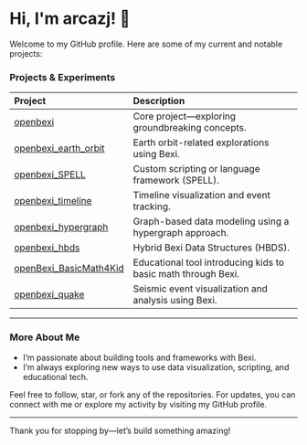 # Hi, I'm arcazj! 👋

Welcome to my GitHub profile. Here are some of my current and notable projects:

###  Projects & Experiments

| Project | Description |
|:--------|:------------|
| [openbexi](https://github.com/arcazj/openbexi) | Core project—exploring groundbreaking concepts. |
| [openbexi_earth_orbit](https://github.com/arcazj/openbexi_earth_orbit) | Earth orbit-related explorations using Bexi. |
| [openbexi_SPELL](https://github.com/arcazj/openbexi_SPELL) | Custom scripting or language framework (SPELL). |
| [openbexi_timeline](https://github.com/arcazj/openbexi_timeline) | Timeline visualization and event tracking. |
| [openbexi_hypergraph](https://github.com/arcazj/openbexi_hypergraph) | Graph-based data modeling using a hypergraph approach. |
| [openbexi_hbds](https://github.com/arcazj/openbexi_hbds) | Hybrid Bexi Data Structures (HBDS). |
| [openBexi_BasicMath4Kid](https://github.com/arcazj/openBexi_BasicMath4Kid) | Educational tool introducing kids to basic math through Bexi. |
| [openbexi_quake](https://github.com/arcazj/openbexi_quake) | Seismic event visualization and analysis using Bexi. |

---

###  More About Me

- I’m passionate about building tools and frameworks with Bexi.
- I’m always exploring new ways to use data visualization, scripting, and educational tech.

Feel free to follow, star, or fork any of the repositories. For updates, you can connect with me or explore my activity by visiting my GitHub profile.

---

Thank you for stopping by—let’s build something amazing!  
